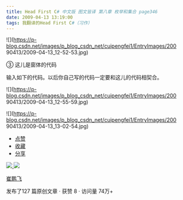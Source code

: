 ```yaml
---
title: Head First C# 中文版 图文皆译 第八章 枚举和集合 page346
date: 2009-04-13 13:19:00
tags: 我翻译的Head First C#（习作）
---
```

![](https://p-blog.csdn.net/images/p_blog_csdn_net/cuipengfei1/EntryImages/200
90413/2009-04-13_12-52-53.jpg)

③  这儿是窗体的代码

  

输入如下的代码。以后你自己写的代码一定要和这儿的代码相契合。

  

![](https://p-blog.csdn.net/images/p_blog_csdn_net/cuipengfei1/EntryImages/200
90413/2009-04-13_12-55-59.jpg)

![](https://p-blog.csdn.net/images/p_blog_csdn_net/cuipengfei1/EntryImages/200
90413/2009-04-13_13-02-54.jpg)

  * [ 点赞  ](javascript:;)
  * [ 收藏  ](javascript:;)
  * [ 分享 ](javascript:;)

[ ![](https://profile.csdnimg.cn/5/2/5/3_cuipengfei1)
![](https://g.csdnimg.cn/static/user-reg-year/1x/11.png)
](https://blog.csdn.net/cuipengfei1)

[ 崔鹏飞 ](https://blog.csdn.net/cuipengfei1)

发布了127 篇原创文章  ·  获赞 8  ·  访问量 74万+

